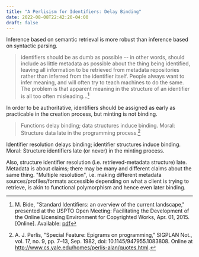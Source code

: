 ```yaml
---
title: "A Perlisism for Identifiers: Delay Binding"
date: 2022-08-08T22:42:20-04:00
draft: false
---
```


Inference based on semantic retrieval is more robust than inference based on syntactic parsing.

> identifiers should be as dumb as possible -- in other words, should include as little metadata as
possible about the thing being identified, leaving all information to be retrieved from metadata
repositories rather than inferred from the identifier itself. People always want to infer meaning,
and will often try to teach machines to do the same. The problem is that apparent meaning in the
structure of an identifier is all too often misleading...[^bide]

In order to be authoritative, identifiers should be assigned as early as practicable in the creation
process, but minting is not binding.

> Functions delay binding; data structures induce binding. Moral: Structure data late in the
programming process.[^perlis]

Identifier resolution delays binding; identifier structures induce binding. Moral: Structure
identifiers late (or never) in the minting process.

Also, structure identifier resolution (i.e. retrieved-metadata structure) late. Metadata is about claims;
there may be many and different claims about the same thing. "Multiple resolution", i.e. making
different metadata sources/profiles/formats accessible depending on what a client is trying to
retrieve, is akin to functional polymorphism and hence even later binding.

[^perlis]: A. J. Perlis, "Special Feature: Epigrams on programming," SIGPLAN Not., vol. 17, no. 9,
pp. 7–13, Sep. 1982, doi: 10.1145/947955.1083808. Online at
<http://www.cs.yale.edu/homes/perlis-alan/quotes.html>.

[^bide]: M. Bide, "Standard Identifiers: an overview of the current landscape," presented at the
USPTO Open Meeting: Facilitating the Development of the Online Licensing Environment for Copyrighted
Works, Apr. 01, 2015. [Online]. Available:
[pdf](http://www.linkedcontentcoalition.org/phocadownload/150401%20BIDE%20Standard%20Identifiers%20Overview%20with%20embedded%20slides.pdf)

